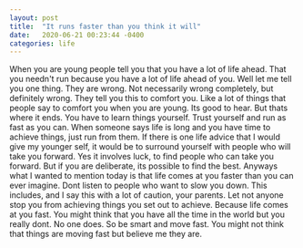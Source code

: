 ```yaml
---
layout: post
title:  "It runs faster than you think it will"
date:   2020-06-21 00:23:44 -0400
categories: life
---
```

When you are young people tell you that you have a lot of life ahead. That you needn't run because you have a lot of life ahead of you. Well let me tell you one thing. They are wrong. Not necessarily wrong completely, but definitely wrong. They tell you this to comfort you. Like a lot of things that people say to comfort you when you are young. Its good to hear. But thats where it ends. You have to learn things yourself. Trust yourself and run as fast as you can. When someone says life is long and you have time to achieve things, just run from them. If there is one life advice that I would give my younger self, it would be to surround yourself with people who will take you forward. Yes it involves luck, to find people who can take you forward. But if you are deliberate, its possible to find the best. 
Anyways what I wanted to mention today is that life comes at you faster than you can ever imagine. Dont listen to people who want to slow you down. This includes, and I say this with a lot of caution, your parents. Let not anyone stop you from achieving things you set out to achieve. Because life comes at you fast. You might think that you have all the time in the world but you really dont. No one does. So be smart and move fast. You might not think that things are moving fast but believe me they are. 